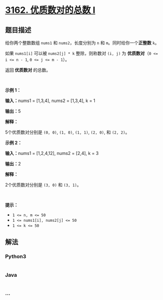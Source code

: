 # [3162. 优质数对的总数 I](https://leetcode.cn/problems/find-the-number-of-good-pairs-i)

## 题目描述

<!-- 这里写题目描述 -->

<p>给你两个整数数组 <code>nums1</code> 和 <code>nums2</code>，长度分别为 <code>n</code> 和 <code>m</code>。同时给你一个<strong>正整数</strong> <code>k</code>。</p>

<p>如果 <code>nums1[i]</code> 可以被 <code>nums2[j] * k</code> 整除，则称数对 <code>(i, j)</code> 为 <strong>优质数对</strong>（<code>0 &lt;= i &lt;= n - 1</code>, <code>0 &lt;= j &lt;= m - 1</code>）。</p>

<p>返回<strong> 优质数对 </strong>的总数。</p>

<p>&nbsp;</p>

<p><strong class="example">示例 1：</strong></p>

<div class="example-block">
<p><strong>输入：</strong><span class="example-io">nums1 = [1,3,4], nums2 = [1,3,4], k = 1</span></p>

<p><strong>输出：</strong><span class="example-io">5</span></p>

<p><strong>解释：</strong></p>

<p>5个优质数对分别是 <code>(0, 0)</code>, <code>(1, 0)</code>, <code>(1, 1)</code>, <code>(2, 0)</code>, 和 <code>(2, 2)</code>。</p>
</div>

<p><strong class="example">示例 2：</strong></p>

<div class="example-block">
<p><strong>输入：</strong><span class="example-io">nums1 = [1,2,4,12], nums2 = [2,4], k = 3</span></p>

<p><strong>输出：</strong><span class="example-io">2</span></p>

<p><strong>解释：</strong></p>

<p>2个优质数对分别是 <code>(3, 0)</code> 和 <code>(3, 1)</code>。</p>
</div>

<p>&nbsp;</p>

<p><strong>提示：</strong></p>

<ul>
	<li><code>1 &lt;= n, m &lt;= 50</code></li>
	<li><code>1 &lt;= nums1[i], nums2[j] &lt;= 50</code></li>
	<li><code>1 &lt;= k &lt;= 50</code></li>
</ul>


## 解法

<!-- 这里可写通用的实现逻辑 -->

<!-- tabs:start -->

### **Python3**

<!-- 这里可写当前语言的特殊实现逻辑 -->

```python

```

### **Java**

<!-- 这里可写当前语言的特殊实现逻辑 -->

```java

```

### **...**

```

```

<!-- tabs:end -->
